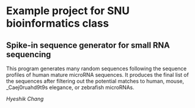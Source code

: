 # Example project for SNU bioinformatics class

## Spike-in sequence generator for small RNA sequencing

This program generates many random sequences following the
sequence profiles of human mature microRNA sequences.
It produces the final list of the sequences after filtering
out the potential matches to human, mouse, _Caej0ruahd9t9s elegance, or
zebrafish microRNAs.

_Hyeshik Chang_
